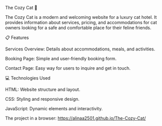 The Cozy Cat 🐾

The Cozy Cat is a modern and welcoming website for a luxury cat hotel. It provides information about services, pricing, and accommodations for cat owners looking for a safe and comfortable place for their feline friends.

📋 Features

Services Overview: Details about accommodations, meals, and activities.

Booking Page: Simple and user-friendly booking form.

Contact Page: Easy way for users to inquire and get in touch.


💻 Technologies Used

HTML: Website structure and layout.

CSS: Styling and responsive design.

JavaScript: Dynamic elements and interactivity.

The project in a browser: https://alinaa2501.github.io/The-Cozy-Cat/

